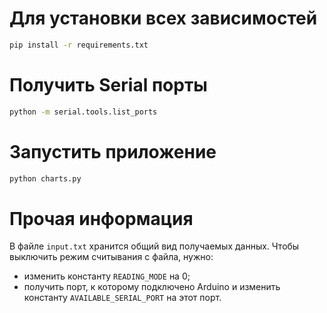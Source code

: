 # Для установки всех зависимостей
```bash
pip install -r requirements.txt
```

# Получить Serial порты
```bash
python -m serial.tools.list_ports
```

# Запустить приложение
```bash
python charts.py
```

# Прочая информация

В файле `input.txt` хранится общий вид получаемых данных. Чтобы выключить режим считывания с файла, нужно:
* изменить константу `READING_MODE` на 0;
* получить порт, к которому подключено Arduino и изменить константу `AVAILABLE_SERIAL_PORT` на этот порт.
